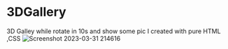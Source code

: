 # 3DGallery
3D Galley while rotate in 10s and show some pic I created with pure HTML ,CSS
![Screenshot 2023-03-31 214616](https://user-images.githubusercontent.com/59691754/229198775-e6a6c0a7-636e-40e1-ba37-e1f26b7305f4.png)
